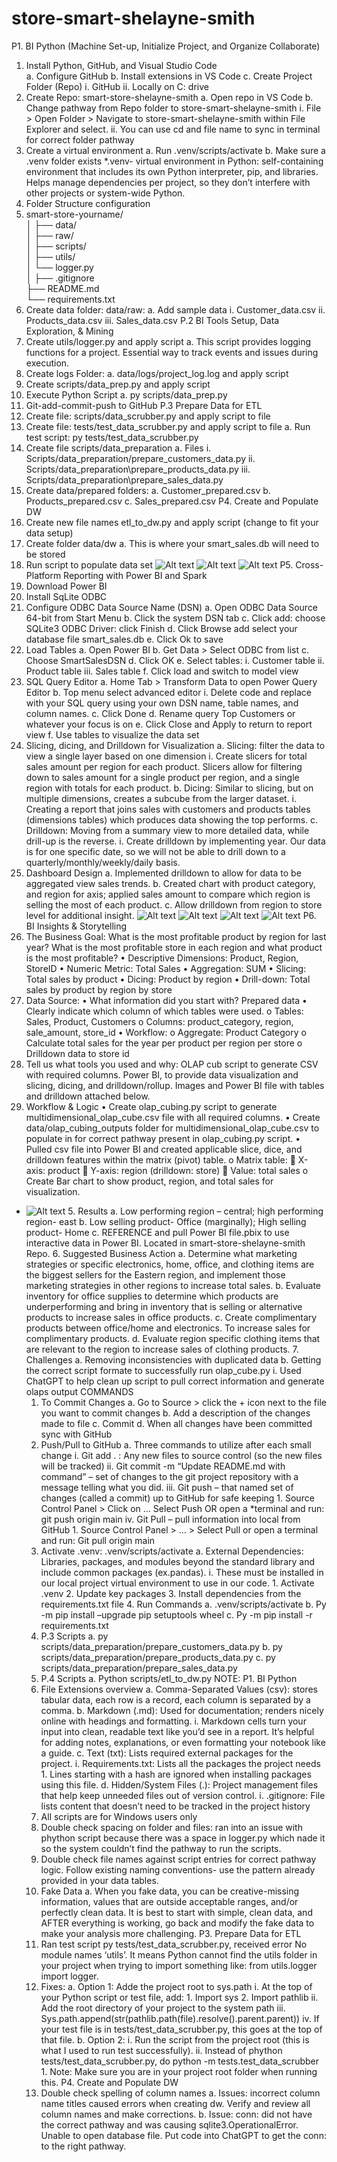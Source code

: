 # store-smart-shelayne-smith
P1. BI Python (Machine Set-up, Initialize Project, and Organize Collaborate)
   1.	Install Python, GitHub, and Visual Studio Code	
a.	Configure GitHub
b.	Install extensions in VS Code
c.	Create Project Folder (Repo) 
i.	GitHub
ii.	Locally on C: drive
   2.	Create Repo: smart-store-shelayne-smith
      a.	Open repo in VS Code 
      b.	Change pathway from Repo folder to store-smart-shelayne-smith
         i.	File > Open Folder > Navigate to store-smart-shelayne-smith within File Explorer and select.
         ii.	You can use cd and file name to sync in terminal for correct folder pathway
   3.	Create a virtual environment
      a.	Run .venv/scripts/activate
      b.	Make sure a .venv folder exists 
         *.venv- virtual environment in Python: self-containing environment that includes its own Python interpreter, pip, and libraries.  Helps manage dependencies per project, so they don’t interfere with other projects or system-wide Python.
   4.	Folder Structure configuration 
   5.	smart-store-yourname/   
      │
      ├── data/                
      │   ├── raw/                          
      │
      ├── scripts/                            
      │
      ├── utils/                     
      │   └── logger.py             
      │
      ├── .gitignore                 
      ├── README.md                  
      └── requirements.txt  
   6.	Create data folder: data/raw:
      a.	Add sample data
         i.	Customer_data.csv
         ii.	Products_data.csv
         iii.	Sales_data.csv
P.2 BI Tools Setup, Data Exploration, & Mining
   1.	Create utils/logger.py and apply script
      a.	This script provides logging functions for a project.  Essential way to track events and issues during execution.
   2.	Create logs Folder:
      a.	data/logs/project_log.log and apply script
   3.	Create scripts/data_prep.py and apply script
   4.	Execute Python Script
      a.	py scripts/data_prep.py
   5.	Git-add-commit-push to GitHub
P.3 Prepare Data for ETL
   1.	Create file: scripts/data_scrubber.py and apply script to file
   2.	Create file: tests/test_data_scrubber.py and apply script to file
      a.	Run test script: py tests/test_data_scrubber.py
   3.	Create file scripts/data_preparation
      a.	Files
         i.	Scripts/data_preparation/prepare_customers_data.py
         ii.	Scripts/data_preparation\prepare_products_data.py
         iii.	Scripts/data_preparation\prepare_sales_data.py
   4.	Create data/prepared folders:
      a.	Customer_prepared.csv
      b.	Products_prepared.csv
      c.	Sales_prepared.csv
P4. Create and Populate DW
   1.	Create new file names etl_to_dw.py and apply script (change to fit your data setup)
   2.	Create folder data/dw
a.	This is where your smart_sales.db will need to be stored 
   3.	Run script to populate data set
      ![Alt text](data/dw/images/CUSTOMERDW.PNG)
      ![Alt text](data/dw/images/PRODUCTSDW-1.PNG)
      ![Alt text](data/dw/images/SALESDW.PNG)
P5. Cross-Platform Reporting with Power BI and Spark
   1.	Download Power BI 
   2.	Install SqLite ODBC
   3.	Configure ODBC Data Source Name (DSN)
      a.	Open ODBC Data Source 64-bit from Start Menu
      b.	Click the system DSN tab
      c.	Click add: choose SQLite3 ODBC Driver: click Finish
      d.	Click Browse add select your database file smart_sales.db
      e.	Click Ok to save
   4.	Load Tables
      a.	Open Power BI
      b.	Get Data > Select ODBC from list
      c.	Choose SmartSalesDSN
      d.	Click OK
      e.	Select tables:
         i.	Customer table
         ii.	Product table
         iii.	Sales table
      f.	Click load and switch to model view
   5.	SQL Query Editor
      a.	Home Tab > Transform Data to open Power Query Editor
      b.	Top menu select advanced editor
         i.	Delete code and replace with your SQL query using your own DSN name, table names, and column names.
      c.	Click Done
      d.	Rename query Top Customers or whatever your focus is on
      e.	Click Close and Apply to return to report view
      f.	Use tables to visualize the data set
   6.	Slicing, dicing, and Drilldown for Visualization
      a.	Slicing: filter the data to view a single layer based on one dimension
         i.	Create slicers for total sales amount per region for each product.  Slicers allow for filtering down to sales amount for a single product per region, and a single region with totals for each product.
      b.	Dicing: Similar to slicing, but on multiple dimensions, creates a subcube from the larger dataset.
         i.	Creating a report that joins sales with customers and products tables (dimensions tables) which produces data showing the top performs.
      c.	Drilldown: Moving from a summary view to more detailed data, while drill-up is the reverse.
         i.	Create drilldown by implementing year.  Our data is for one specific date, so we will not be able to drill down to a quarterly/monthly/weekly/daily basis.
   7.	Dashboard Design
      a.	Implemented drilldown to allow for data to be aggregated view sales trends.
      b.	Created chart with product category, and region for axis; applied sales amount to compare which region is selling the most of each product.
      c.	Allow drilldown from region to store level for additional insight.
      ![Alt text](data/dw/images/Top%20Customer.PNG)
      ![Alt text](data/dw/images/Total%20Sales.PNG)
      ![Alt text](data/dw/images/Slicer.PNG)
      ![Alt text](data/dw/images/Product%20Sales%20by%20region.PNG)
P6. BI Insights & Storytelling
   1.	The Business Goal: What is the most profitable product by region for last year? What is the most profitable store in each region and what product is the most profitable?
      •	Descriptive Dimensions: Product, Region, StoreID
      •	Numeric Metric: Total Sales
      •	Aggregation: SUM
      •	Slicing: Total sales by product
      • Dicing: Product by region
      •	Drill-down: Total sales by product by region by store
   2.	Data Source:
      •	What information did you start with?  Prepared data
      •	Clearly indicate which column of which tables were used.
         o	Tables: Sales, Product, Customers
         o	Columns: product_category, region, sale_amount, store_id
      •	Workflow:
         o	Aggregate: Product Category
         o	Calculate total sales for the year per product per region per store
         o	Drilldown data to store id
   3.	Tell us what tools you used and why: OLAP cub script to generate CSV with required columns. Power BI, to provide data visualization and slicing, dicing, and drilldown/rollup.  Images and Power BI file with tables and drilldown attached below.
   4.	Workflow & Logic
      •	Create olap_cubing.py script to generate multidimensional_olap_cube.csv file with all required columns.
      •	Create data/olap_cubing_outputs folder for multidimensional_olap_cube.csv to populate in for correct pathway present in olap_cubing.py script.
      •	Pulled csv file into Power BI and created applicable slice, dice, and drilldown features within the matrix (pivot) table.
         o	Matrix table:
            	X-axis: product
            	Y-axis: region (drilldown: store)
            	Value: total sales
         o	Create Bar chart to show product, region, and total sales for visualization.
* ![Alt text](data/dw/images/P6.%20Power%20BI%20image.PNG)
   5.	Results
      a.	Low performing region – central; high performing region- east
      b.	Low selling product- Office (marginally); High selling product- Home
      c.	REFERENCE and pull Power BI file.pbix to use interactive data in Power BI.  Located in smart-store-shelayne-smith Repo.
   6.	Suggested Business Action
      a.	Determine what marketing strategies or specific electronics, home, office, and clothing items are the biggest sellers for the Eastern region, and implement those marketing strategies in other regions to increase total sales.
      b.	Evaluate inventory for office supplies to determine which products are underperforming and bring in inventory that is selling or alternative products to increase sales in office products.
      c.	Create complimentary products between office/home and electronics.  To increase sales for complimentary products.
      d.	Evaluate region specific clothing items that are relevant to the region to increase sales of clothing products.
   7.	Challenges
      a.	Removing inconsistencies with duplicated data
      b.	Getting the correct script formate to successfully run olap_cube.py
         i.	Used ChatGPT to help clean up script to pull correct information and generate olaps output
COMMANDS
   1.	 To Commit Changes
      a.	Go to Source > click the + icon next to the file you want to commit changes
      b.	Add a description of the changes made to file
      c.	Commit
      d.	When all changes have been committed sync with GitHub
   2.	Push/Pull to GitHub
      a.	Three commands to utilize after each small change
         i.	Git add .  : Any new files to source control (so the new files will be tracked)
         ii.	Git commit -m “Update README.md with command” – set of changes to the git project repository with a message telling what you did.
         iii.	Git push – that named set of changes (called a commit) up to GitHub for safe keeping
      1.	Source Control Panel > Click on … Select Push OR open a *terminal and run: git push origin main
         iv.	Git Pull – pull information into local from GitHub
      1.	Source Control Panel > … > Select Pull or open a terminal and run: Git pull origin main
   3.	Activate .venv: .venv/scripts/activate
         a.	External Dependencies: Libraries, packages, and modules beyond the standard library and include common packages (ex.pandas).
            i.	These must be installed in our local project virtual environment to use in our code.
               1.	Activate .venv
               2.	Update key packages
               3.	Install dependencies from the requirements.txt file
               4.	Run Commands
                  a.	.venv/scripts/activate
                  b.	Py -m pip install –upgrade pip setuptools wheel
                  c.	Py -m pip install -r requirements.txt
   4.	P.3 Scripts
      a.	py scripts/data_preparation/prepare_customers_data.py
      b.	py scripts/data_preparation/prepare_products_data.py
      c.	py scripts/data_preparation/prepare_sales_data.py
   5.	P.4 Scripts
      a.	Python scripts/etl_to_dw.py
NOTE: 
P1. BI Python
   1.	File Extensions overview
      a.	Comma-Separated Values (csv): stores tabular data, each row is a record, each column is separated by a comma.
      b.	Markdown (.md): Used for documentation; renders nicely online with headings and formatting. 
         i.	Markdown cells turn your input into clean, readable text like you’d see in a report.  It’s helpful for adding notes, explanations, or even formatting your notebook like a guide.
      c.	Text (txt): Lists required external packages for the project.
         i.	Requirements.txt: Lists all the packages the project needs
            1.	Lines starting with a hash are ignored when installing packages using this file.
      d.	Hidden/System Files (.): Project management files that help keep unneeded files out of version control.
         i.	.gitignore: File lists content that doesn’t need to be tracked in the project history
   2.	All scripts are for Windows users only
   3.	Double check spacing on folder and files: ran into an issue with phython script because there was a space in logger.py which nade it so the system couldn’t find the pathway to run the scripts.
   4.	Double check file names against script entries for correct pathway logic.  Follow existing naming conventions- use the pattern already provided in your data tables.
   5.	Fake Data
      a.	When you fake data, you can be creative-missing information, values that are outside acceptable ranges, and/or perfectly clean data.  It is best to start with simple, clean data, and AFTER everything is working, go back and modify the fake data to make your analysis more challenging.
P3. Prepare Data for ETL
   1.	Ran test script py tests/test_data_scrubber.py, received error No module names ‘utils’.  It means Python cannot find the utils folder in your project when trying to import something like: from utils.logger import logger.
   2.	Fixes:
      a.	Option 1: Adde the project root to sys.path
         i.	At the top of your Python script or test file, add:
            1.	Import sys
            2.	Import pathlib
         ii.	Add the root directory of your project to the system path
         iii.	Sys.path.append(str(pathlib.path(file).resolve().parent.parent))
         iv.	If your test file is in tests/test_data_scrubber.py, this goes at the top of that file.
      b.	Option 2:
         i.	Run the script from the project root (this is what I used to run test successfully).
         ii.	Instead of phython tests/test_data_scrubber.py, do python -m tests.test_data_scrubber
            1.	Note: Make sure you are in your project root folder when running this.
P4. Create and Populate DW
   1.	Double check spelling of column names 
      a.	Issues: incorrect column name titles caused errors when creating dw. Verify and review all column names and make corrections.
      b.	Issue: conn: did not have the correct pathway and was causing sqlite3.OperationalError.  Unable to open database file.  Put code into ChatGPT to get the conn: to the right pathway.


